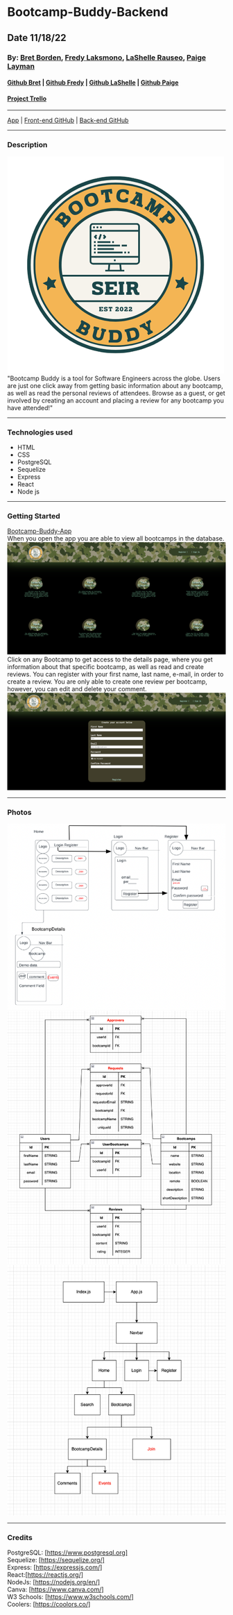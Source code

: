 # Bootcamp-Buddy-Backend
## Date 11/18/22
### By: [Bret Borden](https://www.linkedin.com/in/bret-borden/), [Fredy Laksmono](https://www.linkedin.com/in/fredy-laksmono/), [LaShelle Rauseo](https://www.linkedin.com/in/lashelle-rauseo/), [Paige Layman](https://www.linkedin.com/in/paige-layman/)

#### [Github Bret](https://github.com/bordencodes) | [Github Fredy](https://github.com/fredy-laksmono) | [Github LaShelle](https://github.com/lnicole3) | [Github Paige](https://github.com/paigelayman)
#### [Project Trello](https://trello.com/b/huDaSEtw/bootcamp-buddy)

---

[App](https://bootcamp-buddy-app.herokuapp.com/) | [Front-end GitHub](https://github.com/paigelayman/bootcamp-buddy-frontend) | [Back-end GitHub](https://github.com/fredy-laksmono/bootcamp-buddy-backend)

---

### Description
![Logo](/assets/bootcamp-buddy-logo.png)   
"Bootcamp Buddy is a tool for Software Engineers across the globe. Users are just one click away from getting basic information about any bootcamp, as well as read the personal reviews of attendees. Browse as a guest, or get involved by creating an account and placing a review for any bootcamp you have attended!"

***

### Technologies used

* HTML
* CSS
* PostgreSQL
* Sequelize
* Express
* React
* Node js

***

### Getting Started
[Bootcamp-Buddy-App](https://bootcamp-buddy-app.herokuapp.com/)   
When you open the app you are able to view all bootcamps in the database.  
![Home Page Screenshot](/assets/screenshot-home.png)
Click on any Bootcamp to get access to the details page, where you get information about that specific bootcamp, as well as read and create reviews.
You can register with your first name, last name, e-mail, in order to create a review. You are only able to create one review per bootcamp, however, you can edit and delete your comment.
![Register Page Screenshot](/assets/screenshot-register.png)

***

### Photos
![wireframe](./assets/Bootcamp-Buddy-Wireframe.png)
![entity relationship diagram](./assets/Bootcamp-Buddy-ERD.png)
![component hierarchy diagram](./assets/Bootcamp-Buddy-CHD.png)

***

### Credits

PostgreSQL: [https://www.postgresql.org]   
Sequelize: [https://sequelize.org/]  
Express: [https://expressjs.com/]   
React:[https://reactjs.org/]   
NodeJs: [https://nodejs.org/en/]   
Canva: [https://www.canva.com/]   
W3 Schools: [https://www.w3schools.com/]   
Coolers: [https://coolors.co/]   